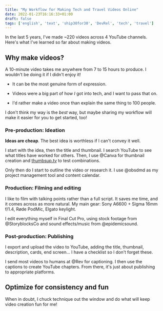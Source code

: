 ```yaml
---
title: "My Workflow for Making Tech and Travel Videos Online"
date: 2022-01-23T16:16:33+01:00
draft: false
tags: ['english', 'text', 'ship30for30', 'DevRel', 'tech', 'travel']
---
```

In the last 5 years, I've made ~220 videos across 4 YouTube channels. Here's what I've learned so far about making videos.

## **Why make videos?**

A 10-minute video takes me anywhere from 7 to 15 hours to produce. I wouldn't be doing it if I didn't enjoy it!

-   It can be the most genuine form of expression.
    
-   Videos were a big part of how _I_ got into tech, and I want to pass that on.
    
-   I'd rather make a video once than explain the same thing to 100 people.
    

I don't think my way is the _best_ way, but maybe sharing my workflow will make it easier for you to get started, too!

### **Pre-production: Ideation**

**Ideas are cheap**. The best idea is worthless if I can't convey it well.

I start with the idea, then the title and thumbnail. I search YouTube to see what titles have worked for others. Then, I use @Canva for thumbnail creation and [thumbsup.tv](http://thumbsup.tv) to test combinations.

Only then do I start to outline the video or research it. I use @obsdmd as my project management tool and content calendar.

### **Production: Filming and editing**

I like to film with talking points rather than a full script. It saves me time, and it comes across as more natural. My main gear: Sony A6600 + Sigma 16mm f/1.4, Røde PodMic, Elgato keylight.

I edit everything myself in Final Cut Pro, using stock footage from @StoryblocksCo and sound effects/music from @epidemicsound.

### **Post-production: Publishing**

I export and upload the video to YouTube, adding the title, thumbnail, description, cards, end screen... I have a checklist so I don't forget these.

I send most videos to humans at @Rev for captioning. I then use the captions to create YouTube chapters. From there, it's just about publishing to appropriate platforms.

## Optimize for consistency and fun

When in doubt, I chuck technique out the window and do what will keep video creation fun for me!